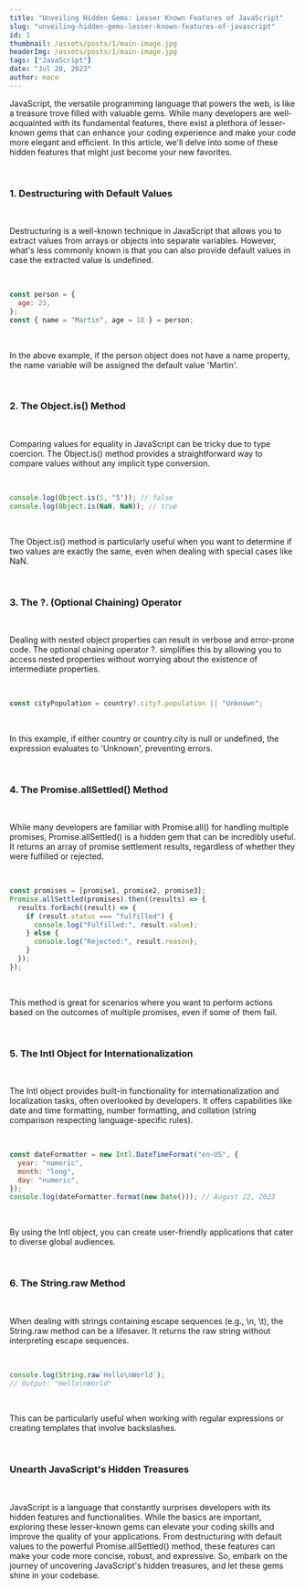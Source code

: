 ```yaml
---
title: "Unveiling Hidden Gems: Lesser Known Features of JavaScript"
slug: "unveiling-hidden-gems-lesser-known-features-of-javascript"
id: 1
thumbnail: /assets/posts/1/main-image.jpg
headerImg: /assets/posts/1/main-image.jpg
tags: ["JavaScript"]
date: "Jul 20, 2023"
author: maco
---
```


JavaScript, the versatile programming language that powers the web, is like a treasure trove filled with valuable gems. While many developers are well-acquainted with its fundamental features, there exist a plethora of lesser-known gems that can enhance your coding experience and make your code more elegant and efficient. In this article, we'll delve into some of these hidden features that might just become your new favorites.

<br />

### 1. Destructuring with Default Values

<br />

Destructuring is a well-known technique in JavaScript that allows you to extract values from arrays or objects into separate variables. However, what's less commonly known is that you can also provide default values in case the extracted value is undefined.

<br />

```javascript
const person = {
  age: 23,
};
const { name = "Martin", age = 18 } = person;
```

<br />

In the above example, if the person object does not have a name property, the name variable will be assigned the default value 'Martin'.

<br />

### 2. The Object.is() Method

<br />

Comparing values for equality in JavaScript can be tricky due to type coercion. The Object.is() method provides a straightforward way to compare values without any implicit type conversion.

<br />

```javascript
console.log(Object.is(5, "5")); // false
console.log(Object.is(NaN, NaN)); // true
```

<br />

The Object.is() method is particularly useful when you want to determine if two values are exactly the same, even when dealing with special cases like NaN.

<br />

### 3. The ?. (Optional Chaining) Operator

<br />

Dealing with nested object properties can result in verbose and error-prone code. The optional chaining operator ?. simplifies this by allowing you to access nested properties without worrying about the existence of intermediate properties.

<br />

```javascript
const cityPopulation = country?.city?.population || "Unknown";
```

<br />

In this example, if either country or country.city is null or undefined, the expression evaluates to 'Unknown', preventing errors.

<br />

### 4. The Promise.allSettled() Method

<br />

While many developers are familiar with Promise.all() for handling multiple promises, Promise.allSettled() is a hidden gem that can be incredibly useful. It returns an array of promise settlement results, regardless of whether they were fulfilled or rejected.

<br />

```javascript
const promises = [promise1, promise2, promise3];
Promise.allSettled(promises).then((results) => {
  results.forEach((result) => {
    if (result.status === "fulfilled") {
      console.log("Fulfilled:", result.value);
    } else {
      console.log("Rejected:", result.reason);
    }
  });
});
```

<br />

This method is great for scenarios where you want to perform actions based on the outcomes of multiple promises, even if some of them fail.

<br />

### 5. The Intl Object for Internationalization

<br />

The Intl object provides built-in functionality for internationalization and localization tasks, often overlooked by developers. It offers capabilities like date and time formatting, number formatting, and collation (string comparison respecting language-specific rules).

<br />

```javascript
const dateFormatter = new Intl.DateTimeFormat("en-US", {
  year: "numeric",
  month: "long",
  day: "numeric",
});
console.log(dateFormatter.format(new Date())); // August 22, 2023
```

<br />

By using the Intl object, you can create user-friendly applications that cater to diverse global audiences.

<br />

### 6. The String.raw Method

<br />

When dealing with strings containing escape sequences (e.g., \n, \t), the String.raw method can be a lifesaver. It returns the raw string without interpreting escape sequences.

<br />

```javascript
console.log(String.raw`Hello\nWorld`);
// Output: "Hello\nWorld"
```

<br />

This can be particularly useful when working with regular expressions or creating templates that involve backslashes.

<br />

### Unearth JavaScript's Hidden Treasures

<br />

JavaScript is a language that constantly surprises developers with its hidden features and functionalities. While the basics are important, exploring these lesser-known gems can elevate your coding skills and improve the quality of your applications. From destructuring with default values to the powerful Promise.allSettled() method, these features can make your code more concise, robust, and expressive. So, embark on the journey of uncovering JavaScript's hidden treasures, and let these gems shine in your codebase.
